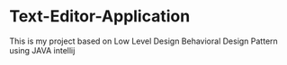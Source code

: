 # Text-Editor-Application
This is my project based on Low Level Design Behavioral Design Pattern using JAVA intellij
